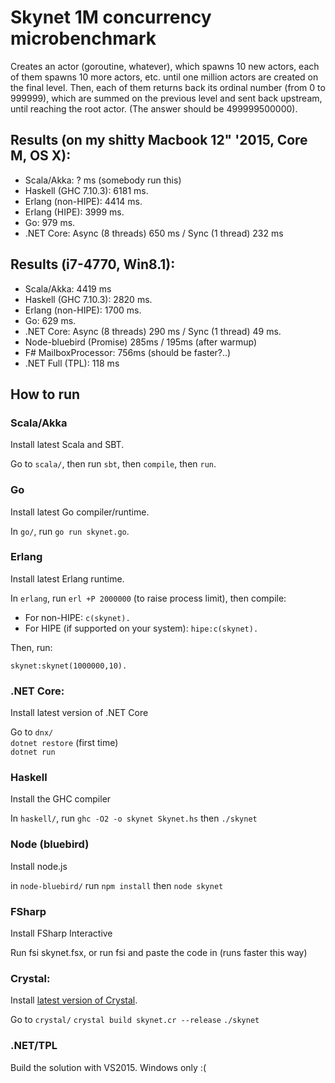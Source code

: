 # Skynet 1M concurrency microbenchmark

Creates an actor (goroutine, whatever), which spawns 10 new actors, each of them spawns 10 
more actors, etc. until one million actors are created on the final level. Then, each of them returns
back its ordinal number (from 0 to 999999), which are summed on the previous level and sent back upstream,
until reaching the root actor. (The answer should be 499999500000).

## Results (on my shitty Macbook 12" '2015, **Core M**, OS X): 

- Scala/Akka: ? ms (somebody run this)
- Haskell (GHC 7.10.3): 6181 ms.
- Erlang (non-HIPE): 4414 ms.
- Erlang (HIPE): 3999 ms.
- Go: 979 ms.
- .NET Core: Async (8 threads) 650 ms / Sync (1 thread) 232 ms

## Results (**i7-4770**, Win8.1): 

- Scala/Akka: 4419 ms
- Haskell (GHC 7.10.3): 2820 ms.
- Erlang (non-HIPE): 1700 ms.
- Go: 629 ms.
- .NET Core: Async (8 threads) 290 ms / Sync (1 thread) 49 ms.
- Node-bluebird (Promise) 285ms / 195ms (after warmup)
- F# MailboxProcessor: 756ms (should be faster?..)
- .NET Full (TPL): 118 ms

## How to run

### Scala/Akka

Install latest Scala and SBT. 

Go to `scala/`, then run `sbt`, then `compile`, then `run`.

### Go

Install latest Go compiler/runtime.

In `go/`, run `go run skynet.go`.

### Erlang

Install latest Erlang runtime.

In `erlang`, run `erl +P 2000000` (to raise process limit), then compile:

- For non-HIPE: `c(skynet).`
- For HIPE (if supported on your system): `hipe:c(skynet).`

Then, run:

`skynet:skynet(1000000,10).`

### .NET Core: 

Install latest version of .NET Core

Go to `dnx/`  
`dotnet restore` (first time)  
`dotnet run`

### Haskell

Install the GHC compiler

In `haskell/`, run `ghc -O2 -o skynet Skynet.hs` then `./skynet`

### Node (bluebird)

Install node.js

in `node-bluebird/` run `npm install` then `node skynet`

### FSharp

Install FSharp Interactive

Run fsi skynet.fsx, or run fsi and paste the code in (runs faster this way)

### Crystal:

Install [latest version of Crystal](http://crystal-lang.org/docs/installation/index.html).

Go to `crystal/`
`crystal build skynet.cr --release`
`./skynet`

### .NET/TPL

Build the solution with VS2015. Windows only :(
